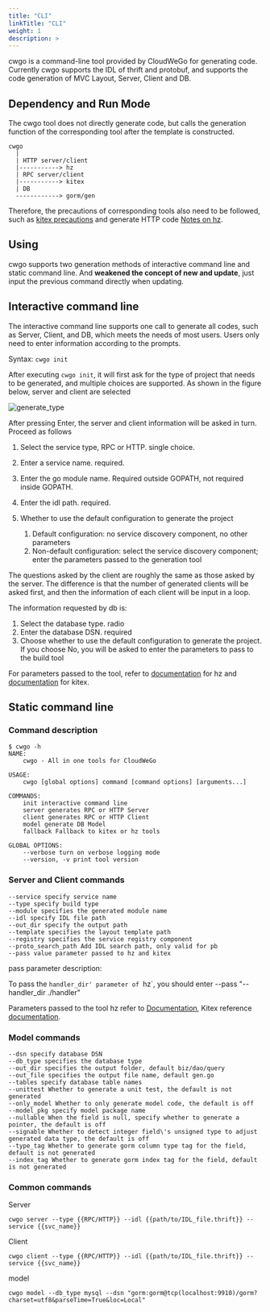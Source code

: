 ```yaml
---
title: "CLI"
linkTitle: "CLI"
weight: 1
description: >
---
```


cwgo is a command-line tool provided by CloudWeGo for generating code. Currently cwgo supports the IDL of thrift and protobuf, and supports the code generation of MVC Layout, Server, Client and DB.

## Dependency and Run Mode

The cwgo tool does not directly generate code, but calls the generation function of the corresponding tool after the template is constructed.

```console
cwgo
  |
  | HTTP server/client
  |-----------> hz
  | RPC server/client
  |-----------> kitex
  | DB
  ------------> gorm/gen

```

Therefore, the precautions of corresponding tools also need to be followed, such as [kitex precautions](https://www.cloudwego.io/docs/kitex/tutorials/code-gen/code_generation/#notes-for-using-protobuf-idls) and generate HTTP code [Notes on hz](https://www.cloudwego.io/docs/hertz/tutorials/toolkit/usage/cautions/).

## Using

cwgo supports two generation methods of interactive command line and static command line. And **weakened the concept of new and update**, just input the previous command directly when updating.

## Interactive command line

The interactive command line supports one call to generate all codes, such as Server, Client, and DB, which meets the needs of most users. Users only need to enter information according to the prompts.

Syntax: `cwgo init`

After executing `cwgo init`, it will first ask for the type of project that needs to be generated, and multiple choices are supported. As shown in the figure below, server and client are selected

![generate_type](/img/docs/cwgo_generate_type.png)

After pressing Enter, the server and client information will be asked in turn. Proceed as follows

1. Select the service type, RPC or HTTP. single choice.

1. Enter a service name. required.

1. Enter the go module name. Required outside GOPATH, not required inside GOPATH.

1. Enter the idl path. required.

1. Whether to use the default configuration to generate the project

   1. Default configuration: no service discovery component, no other parameters
   1. Non-default configuration: select the service discovery component; enter the parameters passed to the generation tool

The questions asked by the client are roughly the same as those asked by the server. The difference is that the number of generated clients will be asked first, and then the information of each client will be input in a loop.

The information requested by db is:

1. Select the database type. radio
1. Enter the database DSN. required
1. Choose whether to use the default configuration to generate the project. If you choose No, you will be asked to enter the parameters to pass to the build tool

For parameters passed to the tool, refer to [documentation](https://www.cloudwego.io/docs/hertz/tutorials/toolkit/usage/command/) for hz and [documentation](https://www.cloudwego.io/docs/kitex/tutorials/code-gen/code_generation/) for kitex.

## Static command line

### Command description

```shell
$ cwgo -h
NAME:
    cwgo - All in one tools for CloudWeGo

USAGE:
    cwgo [global options] command [command options] [arguments...]

COMMANDS:
    init interactive command line
    server generates RPC or HTTP Server
    client generates RPC or HTTP Client
    model generate DB Model
    fallback Fallback to kitex or hz tools

GLOBAL OPTIONS:
    --verbose turn on verbose logging mode
    --version, -v print tool version
```

### Server and Client commands

```console
--service specify service name
--type specify build type
--module specifies the generated module name
--idl specify IDL file path
--out_dir specify the output path
--template specifies the layout template path
--registry specifies the service registry component
--proto_search_path Add IDL search path, only valid for pb
--pass value parameter passed to hz and kitex
```

pass parameter description:

To pass the `handler_dir' parameter of `hz`, you should enter --pass "--handler_dir ./handler"

Parameters passed to the tool
hz refer to [Documentation](https://www.cloudwego.io/docs/hertz/tutorials/toolkit/usage/command/),
Kitex reference [documentation](https://www.cloudwego.io/docs/kitex/tutorials/code-gen/code_generation/).

### Model commands

```console
--dsn specify database DSN
--db_type specifies the database type
--out_dir specifies the output folder, default biz/dao/query
--out_file specifies the output file name, default gen.go
--tables specify database table names
--unittest Whether to generate a unit test, the default is not generated
--only_model Whether to only generate model code, the default is off
--model_pkg specify model package name
--nullable When the field is null, specify whether to generate a pointer, the default is off
--signable Whether to detect integer field\'s unsigned type to adjust generated data type, the default is off
--type_tag Whether to generate gorm column type tag for the field, default is not generated
--index_tag Whether to generate gorm index tag for the field, default is not generated
```

### Common commands

Server

```shell
cwgo server --type {{RPC/HTTP}} --idl {{path/to/IDL_file.thrift}} --service {{svc_name}}
```

Client

```shell
cwgo client --type {{RPC/HTTP}} --idl {{path/to/IDL_file.thrift}} --service {{svc_name}}
```

model

```shell
cwgo model --db_type mysql --dsn "gorm:gorm@tcp(localhost:9910)/gorm?charset=utf8&parseTime=True&loc=Local"
```
